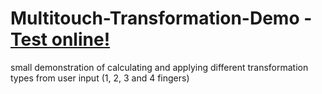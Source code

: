Multitouch-Transformation-Demo - [Test online!](http://daiw.de/apps/multitouch-transformation-demo)
==============================

small demonstration of calculating and applying different transformation types from user input (1, 2, 3 and 4 fingers)